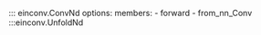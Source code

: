 ::: einconv.ConvNd
    options:
        members:
            - forward
            - from_nn_Conv
:::einconv.UnfoldNd
